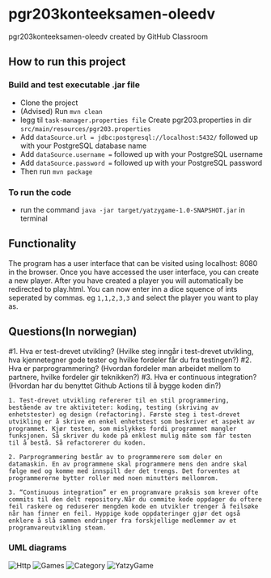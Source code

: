 # pgr203konteeksamen-oleedv
pgr203konteeksamen-oleedv created by GitHub Classroom

## How to run this project

### Build and test executable .jar file

* Clone the project
* (Advised) Run `mvn clean`
* legg til `task-manager.properties file` Create pgr203.properties in dir `src/main/resources/pgr203.properties`
* Add `dataSource.url = jdbc:postgresql://localhost:5432/` followed up with your PostgreSQL database name
* Add `dataSource.username =` followed up with your PostgreSQL username
* Add `dataSource.password =` followed up with your PostgreSQL password
* Then run `mvn package`

### To run the code
* run the command `java -jar target/yatzygame-1.0-SNAPSHOT.jar` in terminal

## Functionality
The program has a user interface that can be visited using localhost: 8080 in the browser.
Once you have accessed the user interface, you can create a new player. After you have created a player
you will automatically be redirected to play.html. You can now enter inn a dice squence of ints seperated by commas.
eg `1,1,2,3,3` and select the player you want to play as. 

## Questions(In norwegian)
#1. Hva er test-drevet utvikling? (Hvilke steg inngår i test-drevet utvikling, hva kjennetegner gode tester og hvilke fordeler får du fra testingen?)
#2. Hva er parprogrammering? (Hvordan fordeler man arbeidet mellom to partnere, hvilke fordeler gir teknikken?)
#3. Hva er continuous integration? (Hvordan har du benyttet Github Actions til å bygge koden din?)

`1. Test-drevet utvikling refererer til en stil programmering, bestående av tre aktiviteter: koding, testing (skriving av enhetstester) og design (refactoring).
Første steg i test-drevet utvikling er å skrive en enkel enhetstest som beskriver et aspekt av programmet. Kjør testen, som mislykkes fordi programmet mangler funksjonen. Så skriver du kode på enklest mulig måte som får testen til å bestå. Så refactorerer du koden.`

`2. Parprogrammering består av to programmerere som deler en datamaskin. En av programmene skal programmere mens den andre skal følge med og komme med innspill der det trengs. Det forventes at programmererne bytter roller med noen minutters mellomrom.`

`3. “Continuous integration” er en programvare praksis som krever ofte commits til den delt repository.Når du commite kode oppdager du oftere feil raskere og reduserer mengden kode en utvikler trenger å feilsøke når han finner en feil. Hyppige kode oppdateringer gjør det også enklere å slå sammen endringer fra forskjellige medlemmer av et programvareutvikling steam. `



### UML diagrams

![Http](https://i.imgur.com/ucp8N4y.png)
![Games](https://i.imgur.com/3SX4Y8u.png)
![Category](https://i.imgur.com/9NitIPH.png)
![YatzyGame](https://i.imgur.com/RjichrJ.png)
